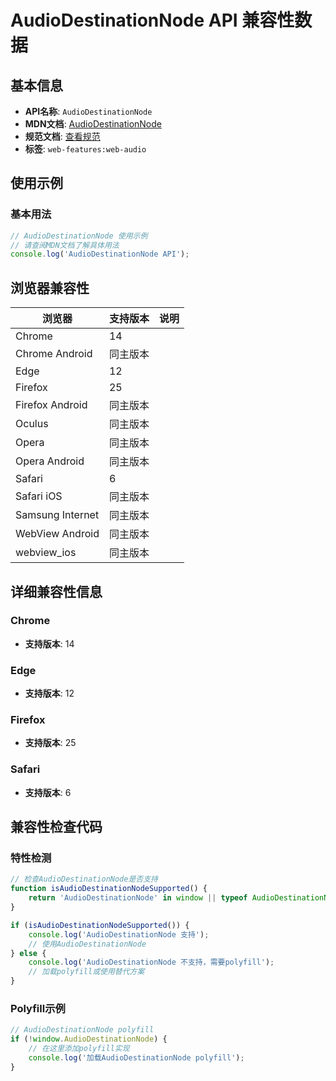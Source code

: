 # AudioDestinationNode API 兼容性数据

## 基本信息

- **API名称**: `AudioDestinationNode`
- **MDN文档**: [AudioDestinationNode](https://developer.mozilla.org/docs/Web/API/AudioDestinationNode)
- **规范文档**: [查看规范](https://webaudio.github.io/web-audio-api/#AudioDestinationNode)
- **标签**: `web-features:web-audio`

## 使用示例

### 基本用法

```javascript
// AudioDestinationNode 使用示例
// 请查阅MDN文档了解具体用法
console.log('AudioDestinationNode API');
```

## 浏览器兼容性

| 浏览器 | 支持版本 | 说明 |
|--------|----------|------|
| Chrome | 14 |  |
| Chrome Android | 同主版本 |  |
| Edge | 12 |  |
| Firefox | 25 |  |
| Firefox Android | 同主版本 |  |
| Oculus | 同主版本 |  |
| Opera | 同主版本 |  |
| Opera Android | 同主版本 |  |
| Safari | 6 |  |
| Safari iOS | 同主版本 |  |
| Samsung Internet | 同主版本 |  |
| WebView Android | 同主版本 |  |
| webview_ios | 同主版本 |  |

## 详细兼容性信息

### Chrome

- **支持版本**: 14

### Edge

- **支持版本**: 12

### Firefox

- **支持版本**: 25

### Safari

- **支持版本**: 6

## 兼容性检查代码

### 特性检测

```javascript
// 检查AudioDestinationNode是否支持
function isAudioDestinationNodeSupported() {
    return 'AudioDestinationNode' in window || typeof AudioDestinationNode !== 'undefined';
}

if (isAudioDestinationNodeSupported()) {
    console.log('AudioDestinationNode 支持');
    // 使用AudioDestinationNode
} else {
    console.log('AudioDestinationNode 不支持，需要polyfill');
    // 加载polyfill或使用替代方案
}
```

### Polyfill示例

```javascript
// AudioDestinationNode polyfill
if (!window.AudioDestinationNode) {
    // 在这里添加polyfill实现
    console.log('加载AudioDestinationNode polyfill');
}
```


